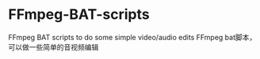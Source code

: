 # FFmpeg-BAT-scripts
FFmpeg BAT scripts to do some simple video/audio edits
FFmpeg bat脚本，可以做一些简单的音视频编辑
